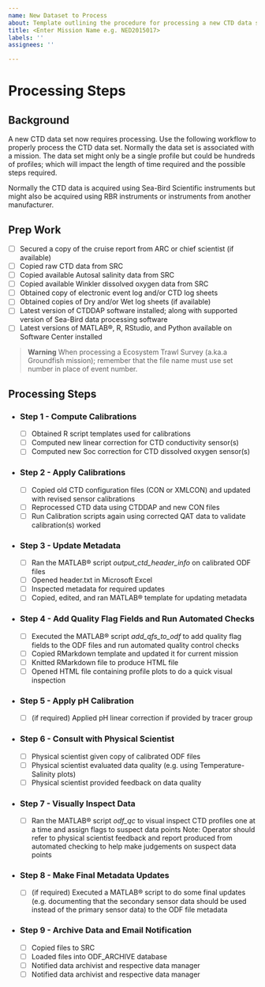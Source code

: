 ```yaml
---
name: New Dataset to Process
about: Template outlining the procedure for processing a new CTD data set.
title: <Enter Mission Name e.g. NED2015017>
labels: ''
assignees: ''

---
```


# Processing Steps

## Background

A new CTD data set now requires processing. Use the following workflow to properly process the CTD data set. Normally the data set is associated with a mission. The data set might only be a single profile but could be hundreds of profiles; which will impact the length of time required and the possible steps required.

Normally the CTD data is acquired using Sea-Bird Scientific instruments but might also be acquired using RBR instruments or instruments from another manufacturer.

## Prep Work

- [ ] Secured a copy of the cruise report from ARC or chief scientist (if available)
- [ ] Copied raw CTD data from SRC
- [ ] Copied available Autosal salinity data from SRC
- [ ] Copied available Winkler dissolved oxygen data from SRC
- [ ] Obtained copy of electronic event log and/or CTD log sheets
- [ ] Obtained copies of Dry and/or Wet log sheets (if available)
- [ ] Latest version of CTDDAP software installed; along with supported version of Sea-Bird data processing software
- [ ] Latest versions of MATLAB®, R, RStudio, and Python available on Software Center installed

> **Warning**
> When processing a Ecosystem Trawl Survey (a.ka.a Groundfish mission); remember that the file name must use set number in place of event number.

## Processing Steps

- ### Step 1 - **Compute Calibrations**
  - [ ] Obtained R script templates used for calibrations
  - [ ] Computed new linear correction for CTD conductivity sensor(s)
  - [ ] Computed new Soc correction for CTD dissolved oxygen sensor(s)
- ### Step 2 - **Apply Calibrations**
  - [ ] Copied old CTD configuration files (CON or XMLCON) and updated with revised sensor calibrations
  - [ ] Reprocessed CTD data using CTDDAP and new CON files
  - [ ] Run Calibration scripts again using corrected QAT data to validate calibration(s) worked
- ### Step 3 - **Update Metadata**
  - [ ] Ran the MATLAB® script _output_ctd_header_info_ on calibrated ODF files
  - [ ] Opened header.txt in Microsoft Excel
  - [ ] Inspected metadata for required updates
  - [ ] Copied, edited, and ran MATLAB® template for updating metadata
- ### Step 4 - **Add Quality Flag Fields and Run Automated Checks**
  - [ ] Executed the MATLAB® script _add_qfs_to_odf_ to add quality flag fields to the ODF files and run automated quality control checks
  - [ ] Copied RMarkdown template and updated it for current mission
  - [ ] Knitted RMarkdown file to produce HTML file 
  - [ ] Opened HTML file containing profile plots to do a quick visual inspection
- ### Step 5 - **Apply pH Calibration**
  - [ ] (if required) Applied pH linear correction if provided by tracer group
- ### Step 6 - **Consult with Physical Scientist** 
  - [ ] Physical scientist given copy of calibrated ODF files
  - [ ] Physical scientist evaluated data quality (e.g. using Temperature-Salinity plots)
  - [ ] Physical scientist provided feedback on data quality
- ### Step 7 - **Visually Inspect Data**
  - [ ] Ran the MATLAB® script _odf_qc_ to visual inspect CTD profiles one at a time and assign flags to suspect data points
  Note: Operator should refer to physical scientist feedback and report produced from automated checking to help make judgements on suspect data points
- ### Step 8 - **Make Final Metadata Updates**
  - [ ] (if required) Executed a MATLAB® script to do some final updates (e.g. documenting that the secondary sensor data should be used instead of the primary sensor data) to the ODF file metadata
- ### Step 9 - **Archive Data and Email Notification**
  - [ ] Copied files to SRC
  - [ ] Loaded files into ODF_ARCHIVE database
  - [ ] Notified data archivist and respective data manager
  - [ ] Notified data archivist and respective data manager
